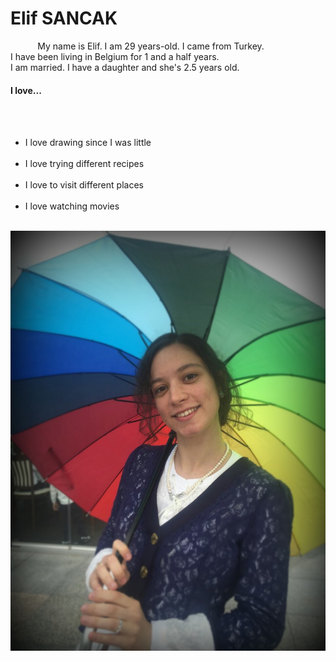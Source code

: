 <h1>Elif SANCAK</h1></div>          
My name is Elif. I am 29 years-old. I came from Turkey. 
I have been living in Belgium for 1 and a half years. 
I am married. I have a daughter and she's 2.5 years old. 

  <h4>I love...</h4>            
  <ul>            
  <li>I love drawing since I was little</li>            
  <li>I love trying different recipes</li>            
  <li>I love to visit different places</li>            
  <li>I love watching movies</li>           
  </ul>
  
<img src="https://github.com/elifsancak/elif-bio/blob/master/IMG_20161121_015923537.jpg">

